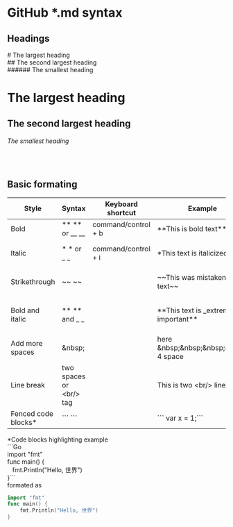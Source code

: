 # GitHub *.md syntax  
 
## Headings
\# The largest heading <br/>
\#\# The second largest heading <br/>
\#\#\#\#\#\# The smallest heading <br/>

# The largest heading
## The second largest heading
###### The smallest heading
<br/>

## Basic formating  

Style              |	Syntax         | Keyboard shortcut   | Example                                      | Output
------------------ |--------------- | ------------------- | -------------------------------------------- | -------
Bold               | ** ** or __ __ | command/control + b | \*\*This is bold text\*\*                    | **This is bold text** 
Italic             | * * or _ _     | command/control + i | \*This text is italicized\*                  | *This text is italicized*
Strikethrough      | ~~ ~~          |                     | \~\~This was mistaken text\~\~               | ~~This was mistaken text~~ 
Bold and italic    | ** ** and _ _  |                     | \*\*This text is \_extremely\_ important\*\* | **This text is _extremely_ important**
Add more spaces    | \&nbsp\;       |                     |here \&nbsp\;\&nbsp\;\&nbsp\;\&nbsp\; 4 space | here &nbsp;&nbsp;&nbsp;&nbsp;  4 space
Line break         | two spaces or \<br\/\> tag |         | This is two \<br\/\> line text               | This is two <br/> line text
Fenced code blocks\*| \`\`\` \`\`\`  |                     | \`\`\` var x = 1;\`\`\`                      |  ``` var x = 1;```

\*Code blocks highlighting example <br/>
\`\`\`Go <br/>
import "fmt" <br/>
func main() { <br/>
&nbsp;&nbsp; fmt.Println("Hello, 世界") <br/>
}\`\`\` <br/>
formated as <br/>
```go
import "fmt"
func main() {
    fmt.Println("Hello, 世界")
}
```
